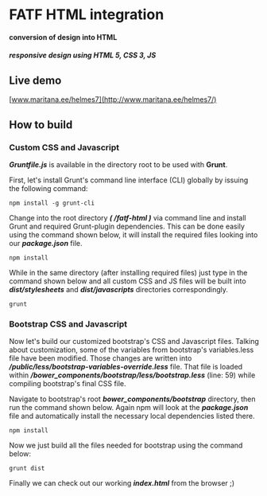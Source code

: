 # FATF HTML integration
#### conversion of design into HTML
##### responsive design using HTML 5, CSS 3, JS


## Live demo
[www.maritana.ee/helmes7](http://www.maritana.ee/helmes7/)


## How to build

### Custom CSS and Javascript
**_Gruntfile.js_** is available in the directory root to be used with **Grunt**.

First, let's install Grunt's command line interface (CLI) globally by issuing the following command:
```
npm install -g grunt-cli
```

Change into the root directory **_( /fatf-html )_** via command line and install Grunt and required Grunt-plugin dependencies.
This can be done easily using the command shown below, it will install the required files looking into our **_package.json_** file.
```
npm install
```

While in the same directory (after installing required files) just type in the command shown below and all custom CSS and JS files will be built into **_dist/stylesheets_** and **_dist/javascripts_** directories correspondingly.
```
grunt
```

### Bootstrap CSS and Javascript
Now let's build our customized bootstrap's CSS and Javascript files. Talking about customization, some of the variables from bootstrap's variables.less file have been modified. Those changes are written into **_/public/less/bootstrap-variables-override.less_** file. That file is loaded within **_/bower_components/bootstrap/less/bootstrap.less_** (line: 59) while compiling bootstrap's final CSS file.

Navigate to bootstrap's root **_bower_components/bootstrap_** directory, then run the command shown below. Again npm will look at the **_package.json_** file and automatically install the necessary local dependencies listed there.
```
npm install
```

Now we just build all the files needed for bootstrap using the command below:
```
grunt dist
```

Finally we can check out our working **_index.html_** from the browser ;)
